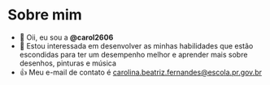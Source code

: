 # Sobre mim
- 👋 Oii, eu sou a **@carol2606**
- 👀 Estou interessada em desenvolver as minhas habilidades que estão escondidas para ter um desempenho melhor e aprender mais sobre desenhos, pinturas e música
- :+1: Meu e-mail de contato é carolina.beatriz.fernandes@escola.pr.gov.br


